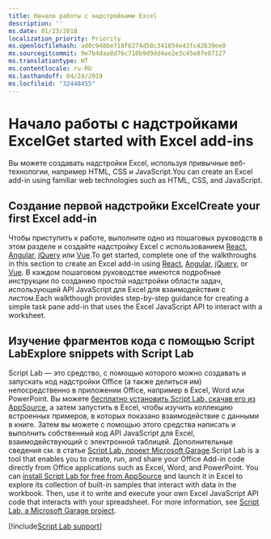 ```yaml
---
title: Начало работы с надстройками Excel
description: ''
ms.date: 01/23/2018
localization_priority: Priority
ms.openlocfilehash: ad0c948be710f6274d50c341854e43fc42639ee8
ms.sourcegitcommit: 9e7b4daa8d76c710b9d9dd4ae2e3c45e8fe07127
ms.translationtype: HT
ms.contentlocale: ru-RU
ms.lasthandoff: 04/24/2019
ms.locfileid: "32448455"
---
```

# <a name="get-started-with-excel-add-ins"></a><span data-ttu-id="b15ad-102">Начало работы с надстройками Excel</span><span class="sxs-lookup"><span data-stu-id="b15ad-102">Get started with Excel add-ins</span></span>

<span data-ttu-id="b15ad-103">Вы можете создавать надстройки Excel, используя привычные веб-технологии, например HTML, CSS и JavaScript.</span><span class="sxs-lookup"><span data-stu-id="b15ad-103">You can create an Excel add-in using familiar web technologies such as HTML, CSS, and JavaScript.</span></span> 

## <a name="create-your-first-excel-add-in"></a><span data-ttu-id="b15ad-104">Создание первой надстройки Excel</span><span class="sxs-lookup"><span data-stu-id="b15ad-104">Create your first Excel add-in</span></span>

<span data-ttu-id="b15ad-105">Чтобы приступить к работе, выполните одно из пошаговых руководств в этом разделе и создайте надстройку Excel с использованием [React](../quickstarts/excel-quickstart-react.md), [Angular](../quickstarts/excel-quickstart-angular.md), [jQuery](../quickstarts/excel-quickstart-jquery.md) или [Vue](../quickstarts/excel-quickstart-vue.md).</span><span class="sxs-lookup"><span data-stu-id="b15ad-105">To get started, complete one of the walkthroughs in this section to create an Excel add-in using [React](../quickstarts/excel-quickstart-react.md), [Angular](../quickstarts/excel-quickstart-angular.md), [jQuery](../quickstarts/excel-quickstart-jquery.md), or [Vue](../quickstarts/excel-quickstart-vue.md).</span></span> <span data-ttu-id="b15ad-106">В каждом пошаговом руководстве имеются подробные инструкции по созданию простой надстройки области задач, использующей API JavaScript для Excel для взаимодействия с листом.</span><span class="sxs-lookup"><span data-stu-id="b15ad-106">Each walkthough provides step-by-step guidance for creating a simple task pane add-in that uses the Excel JavaScript API to interact with a worksheet.</span></span> 

## <a name="explore-snippets-with-script-lab"></a><span data-ttu-id="b15ad-107">Изучение фрагментов кода с помощью Script Lab</span><span class="sxs-lookup"><span data-stu-id="b15ad-107">Explore snippets with Script Lab</span></span>

<span data-ttu-id="b15ad-p102">Script Lab — это средство, с помощью которого можно создавать и запускать код надстройки Office (а также делиться им) непосредственно в приложении Office, например в Excel, Word или PowerPoint. Вы можете [бесплатно установить Script Lab, скачав его из AppSource](https://appsource.microsoft.com/product/office/WA104380862?src=office&corrid=ed93ce54-3f2c-48ab-9df7-d9913f7b190b&omexanonuid=4a0102fb-b31a-4b9f-9bb0-39d4cc6b789d), а затем запустить в Excel, чтобы изучить коллекцию встроенных примеров, в которых показано взаимодействие с данными в книге. Затем вы можете с помощью этого средства написать и выполнить собственный код API JavaScript для Excel, взаимодействующий с электронной таблицей. Дополнительные сведения см. в статье [Script Lab, проект Microsoft Garage](https://github.com/OfficeDev/script-lab/blob/master/README.md).</span><span class="sxs-lookup"><span data-stu-id="b15ad-p102">Script Lab is a tool that enables you to create, run, and share your Office Add-in code directly from Office applications such as Excel, Word, and PowerPoint. You can [install Script Lab for free from AppSource](https://appsource.microsoft.com/product/office/WA104380862?src=office&corrid=ed93ce54-3f2c-48ab-9df7-d9913f7b190b&omexanonuid=4a0102fb-b31a-4b9f-9bb0-39d4cc6b789d) and launch it in Excel to explore its collection of built-in samples that interact with data in the workbook. Then, use it to write and execute your own Excel JavaScript API code that interacts with your spreadsheet. For more information, see [Script Lab, a Microsoft Garage project](https://github.com/OfficeDev/script-lab/blob/master/README.md).</span></span>

[!include[Script Lab support](../includes/alert-script-lab-support.md)]
